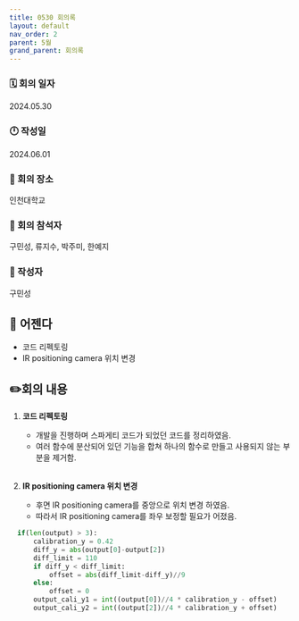 ```yaml
---
title: 0530 회의록
layout: default
nav_order: 2
parent: 5월
grand_parent: 회의록
---
```


### 🗓️ 회의 일자

2024.05.30

### 🕛 작성일

2024.06.01

### 🚩 회의 장소

인천대학교

### 🤝 회의 참석자

구민성, 류지수, 박주미, 한예지

### 🙎 작성자

구민성

## 📣 어젠다

- 코드 리펙토링
- IR positioning camera 위치 변경

## ✏️회의 내용

1. **코드 리펙토링**

   - 개발을 진행하며 스파게티 코드가 되었던 코드를 정리하였음.
   - 여러 함수에 분산되어 있던 기능을 합쳐 하나의 함수로 만들고 사용되지 않는 부분을 제거함.
     <br/><br/>

2. **IR positioning camera 위치 변경**

   - 후면 IR positioning camera를 중앙으로 위치 변경 하였음.
   - 따라서 IR positioning camera를 좌우 보정할 필요가 어졌음.

```python
  if(len(output) > 3):
      calibration_y = 0.42
      diff_y = abs(output[0]-output[2])
      diff_limit = 110
      if diff_y < diff_limit:
          offset = abs(diff_limit-diff_y)//9
      else:
          offset = 0
      output_cali_y1 = int((output[0])//4 * calibration_y - offset)
      output_cali_y2 = int((output[2])//4 * calibration_y + offset)
```

<br/><br/>

